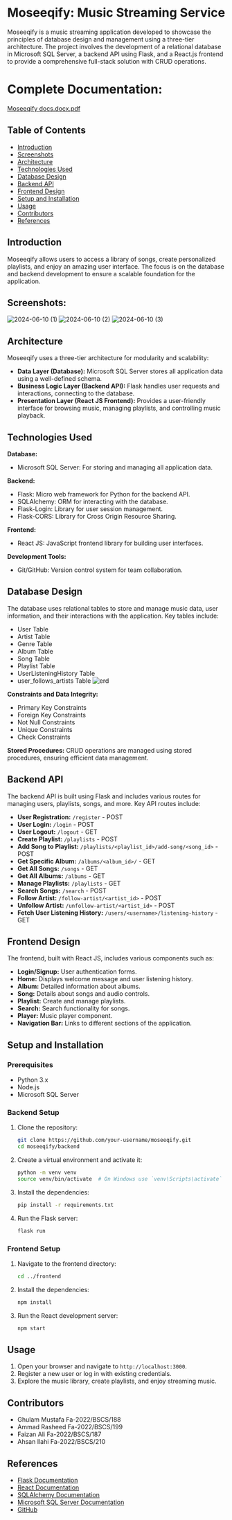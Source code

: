# Moseeqify: Music Streaming Service

Moseeqify is a music streaming application developed to showcase the principles of database design and management using a three-tier architecture. The project involves the development of a relational database in Microsoft SQL Server, a backend API using Flask, and a React.js frontend to provide a comprehensive full-stack solution with CRUD operations.

# Complete Documentation: 
[Moseeqify docs.docx.pdf](https://github.com/user-attachments/files/15872102/Moseeqify.docs.docx.pdf)


## Table of Contents
- [Introduction](#introduction)
- [Screenshots](#screenshots)
- [Architecture](#architecture)
- [Technologies Used](#technologies-used)
- [Database Design](#database-design)
- [Backend API](#backend-api)
- [Frontend Design](#frontend-design)
- [Setup and Installation](#setup-and-installation)
- [Usage](#usage)
- [Contributors](#contributors)
- [References](#references)

## Introduction
Moseeqify allows users to access a library of songs, create personalized playlists, and enjoy an amazing user interface. The focus is on the database and backend development to ensure a scalable foundation for the application.

## Screenshots:
![2024-06-10 (1)](https://github.com/Musxeto/Moseeqify/assets/138971833/2aa84ca7-ecd0-4ff0-9906-d431ce856ad4)
![2024-06-10 (2)](https://github.com/Musxeto/Moseeqify/assets/138971833/e486fdd7-29e4-4043-abeb-69615c2eae5b)
![2024-06-10 (3)](https://github.com/Musxeto/Moseeqify/assets/138971833/b797534e-3fad-4df2-b110-bb7d42bb6df4)


## Architecture
Moseeqify uses a three-tier architecture for modularity and scalability:

- **Data Layer (Database):** Microsoft SQL Server stores all application data using a well-defined schema.
- **Business Logic Layer (Backend API):** Flask handles user requests and interactions, connecting to the database.
- **Presentation Layer (React JS Frontend):** Provides a user-friendly interface for browsing music, managing playlists, and controlling music playback.

## Technologies Used
**Database:**
- Microsoft SQL Server: For storing and managing all application data.

**Backend:**
- Flask: Micro web framework for Python for the backend API.
- SQLAlchemy: ORM for interacting with the database.
- Flask-Login: Library for user session management.
- Flask-CORS: Library for Cross Origin Resource Sharing.

**Frontend:**
- React JS: JavaScript frontend library for building user interfaces.

**Development Tools:**
- Git/GitHub: Version control system for team collaboration.

## Database Design
The database uses relational tables to store and manage music data, user information, and their interactions with the application. Key tables include:

- User Table
- Artist Table
- Genre Table
- Album Table
- Song Table
- Playlist Table
- UserListeningHistory Table
- user_follows_artists Table
![erd](https://github.com/Musxeto/Moseeqify/assets/138971833/c683e37d-b149-4c31-b74d-db692304dbaf)


**Constraints and Data Integrity:**
- Primary Key Constraints
- Foreign Key Constraints
- Not Null Constraints
- Unique Constraints
- Check Constraints

**Stored Procedures:**
CRUD operations are managed using stored procedures, ensuring efficient data management.

## Backend API
The backend API is built using Flask and includes various routes for managing users, playlists, songs, and more. Key API routes include:

- **User Registration:** `/register` - POST
- **User Login:** `/login` - POST
- **User Logout:** `/logout` - GET
- **Create Playlist:** `/playlists` - POST
- **Add Song to Playlist:** `/playlists/<playlist_id>/add-song/<song_id>` - POST
- **Get Specific Album:** `/albums/<album_id>/` - GET
- **Get All Songs:** `/songs` - GET
- **Get All Albums:** `/albums` - GET
- **Manage Playlists:** `/playlists` - GET
- **Search Songs:** `/search` - POST
- **Follow Artist:** `/follow-artist/<artist_id>` - POST
- **Unfollow Artist:** `/unfollow-artist/<artist_id>` - POST
- **Fetch User Listening History:** `/users/<username>/listening-history` - GET

## Frontend Design
The frontend, built with React JS, includes various components such as:

- **Login/Signup:** User authentication forms.
- **Home:** Displays welcome message and user listening history.
- **Album:** Detailed information about albums.
- **Song:** Details about songs and audio controls.
- **Playlist:** Create and manage playlists.
- **Search:** Search functionality for songs.
- **Player:** Music player component.
- **Navigation Bar:** Links to different sections of the application.

## Setup and Installation
### Prerequisites
- Python 3.x
- Node.js
- Microsoft SQL Server

### Backend Setup
1. Clone the repository:
    ```bash
    git clone https://github.com/your-username/moseeqify.git
    cd moseeqify/backend
    ```
2. Create a virtual environment and activate it:
    ```bash
    python -m venv venv
    source venv/bin/activate  # On Windows use `venv\Scripts\activate`
    ```
3. Install the dependencies:
    ```bash
    pip install -r requirements.txt
    ```
4. Run the Flask server:
    ```bash
    flask run
    ```

### Frontend Setup
1. Navigate to the frontend directory:
    ```bash
    cd ../frontend
    ```
2. Install the dependencies:
    ```bash
    npm install
    ```
3. Run the React development server:
    ```bash
    npm start
    ```

## Usage
1. Open your browser and navigate to `http://localhost:3000`.
2. Register a new user or log in with existing credentials.
3. Explore the music library, create playlists, and enjoy streaming music.

## Contributors
- Ghulam Mustafa Fa-2022/BSCS/188
- Ammad Rasheed Fa-2022/BSCS/199
- Faizan Ali Fa-2022/BSCS/187
- Ahsan Ilahi Fa-2022/BSCS/210

## References
- [Flask Documentation](https://flask.palletsprojects.com/)
- [React Documentation](https://reactjs.org/)
- [SQLAlchemy Documentation](https://www.sqlalchemy.org/)
- [Microsoft SQL Server Documentation](https://docs.microsoft.com/en-us/sql/sql-server/)
- [GitHub](https://github.com/)
